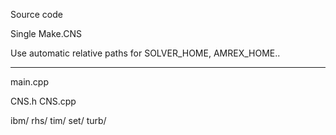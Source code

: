 Source code

Single Make.CNS

Use automatic relative  paths for SOLVER_HOME, AMREX_HOME..


-----------------------

main.cpp

CNS.h
CNS.cpp

ibm/
rhs/
tim/
set/
turb/



